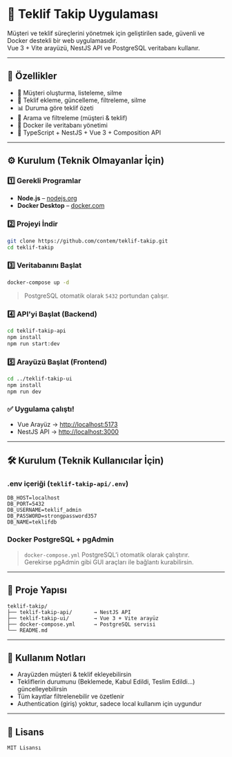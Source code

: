 # 🧾 Teklif Takip Uygulaması

Müşteri ve teklif süreçlerini yönetmek için geliştirilen sade, güvenli ve Docker destekli bir web uygulamasıdır.  
Vue 3 + Vite arayüzü, NestJS API ve PostgreSQL veritabanı kullanır.

---

## 📌 Özellikler

- 👥 Müşteri oluşturma, listeleme, silme
- 🧾 Teklif ekleme, güncelleme, filtreleme, silme
- 📊 Duruma göre teklif özeti
- 🔎 Arama ve filtreleme (müşteri & teklif)
- 🧱 Docker ile veritabanı yönetimi
- 🚀 TypeScript + NestJS + Vue 3 + Composition API

---

## ⚙️ Kurulum (Teknik Olmayanlar İçin)

### 1️⃣ Gerekli Programlar

- **Node.js** – [nodejs.org](https://nodejs.org)
- **Docker Desktop** – [docker.com](https://www.docker.com/products/docker-desktop/)

### 2️⃣ Projeyi İndir

```bash
git clone https://github.com/contem/teklif-takip.git
cd teklif-takip
```

### 3️⃣ Veritabanını Başlat

```bash
docker-compose up -d
```

> PostgreSQL otomatik olarak `5432` portundan çalışır.

### 4️⃣ API'yi Başlat (Backend)

```bash
cd teklif-takip-api
npm install
npm run start:dev
```

### 5️⃣ Arayüzü Başlat (Frontend)

```bash
cd ../teklif-takip-ui
npm install
npm run dev
```

### ✅ Uygulama çalıştı!

- Vue Arayüz → [http://localhost:5173](http://localhost:5173)
- NestJS API → [http://localhost:3000](http://localhost:3000)

---

## 🛠️ Kurulum (Teknik Kullanıcılar İçin)

### .env içeriği (`teklif-takip-api/.env`)

```env
DB_HOST=localhost
DB_PORT=5432
DB_USERNAME=teklif_admin
DB_PASSWORD=strongpassword357
DB_NAME=teklifdb
```

### Docker PostgreSQL + pgAdmin

> `docker-compose.yml` PostgreSQL’i otomatik olarak çalıştırır.  
Gerekirse pgAdmin gibi GUI araçları ile bağlantı kurabilirsin.

---

## 📂 Proje Yapısı

```
teklif-takip/
├── teklif-takip-api/       → NestJS API
├── teklif-takip-ui/        → Vue 3 + Vite arayüz
├── docker-compose.yml      → PostgreSQL servisi
└── README.md
```

---

## 🚀 Kullanım Notları

- Arayüzden müşteri & teklif ekleyebilirsin
- Tekliflerin durumunu (Beklemede, Kabul Edildi, Teslim Edildi...) güncelleyebilirsin
- Tüm kayıtlar filtrelenebilir ve özetlenir
- Authentication (giriş) yoktur, sadece local kullanım için uygundur

---

## 📄 Lisans

```
MIT Lisansı
```
